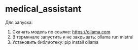 # medical_assistant
Для запуска:
1. Cкачать модель по ссылке: https://ollama.com
2. В терминале запустить и не закрывать: ollama run mistral
3. Установить библиотеку: pip install ollama
